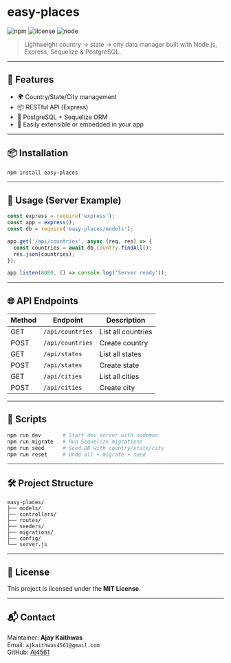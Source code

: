 # easy-places

![npm](https://img.shields.io/npm/v/easy-places)
![license](https://img.shields.io/npm/l/easy-places)
![node](https://img.shields.io/node/v/easy-places)

> Lightweight country → state → city data manager built with Node.js, Express, Sequelize & PostgreSQL.

---

## 🚀 Features

- 🌍 Country/State/City management
- 📦 RESTful API (Express)
- 💾 PostgreSQL + Sequelize ORM
- 🧩 Easily extensible or embedded in your app

---

## 📦 Installation

```bash
npm install easy-places
```

---

## 🔧 Usage (Server Example)

```js
const express = require('express');
const app = express();
const db = require('easy-places/models');

app.get('/api/countries', async (req, res) => {
  const countries = await db.Country.findAll();
  res.json(countries);
});

app.listen(8080, () => console.log('Server ready'));
```

---

## 🌐 API Endpoints

| Method | Endpoint              | Description            |
|--------|-----------------------|------------------------|
| GET    | `/api/countries`      | List all countries     |
| POST   | `/api/countries`      | Create country         |
| GET    | `/api/states`         | List all states        |
| POST   | `/api/states`         | Create state           |
| GET    | `/api/cities`         | List all cities        |
| POST   | `/api/cities`         | Create city            |

---

## 🧪 Scripts

```bash
npm run dev       # Start dev server with nodemon
npm run migrate   # Run Sequelize migrations
npm run seed      # Seed DB with country/state/city
npm run reset     # Undo all + migrate + seed
```

---

## 🛠 Project Structure

```
easy-places/
├── models/
├── controllers/
├── routes/
├── seeders/
├── migrations/
├── config/
└── server.js
```

---

## 📄 License

This project is licensed under the **MIT License**.

---

## 📬 Contact

Maintainer: **Ajay Kaithwas**  
Email: `ajkaithwas4561@gmail.com`  
GitHub: [Aj4561](https://github.com/Aj4561/eassy-places)
